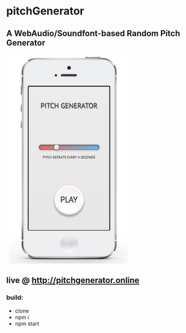 # pitchGenerator
## A  WebAudio/Soundfont-based Random Pitch Generator
![scrshot](https://raw.githubusercontent.com/MichaelHazani/pitchGenerator/master/scr.png)

## live @ http://pitchgenerator.online

### build:
- clone
- npm i
- npm start

